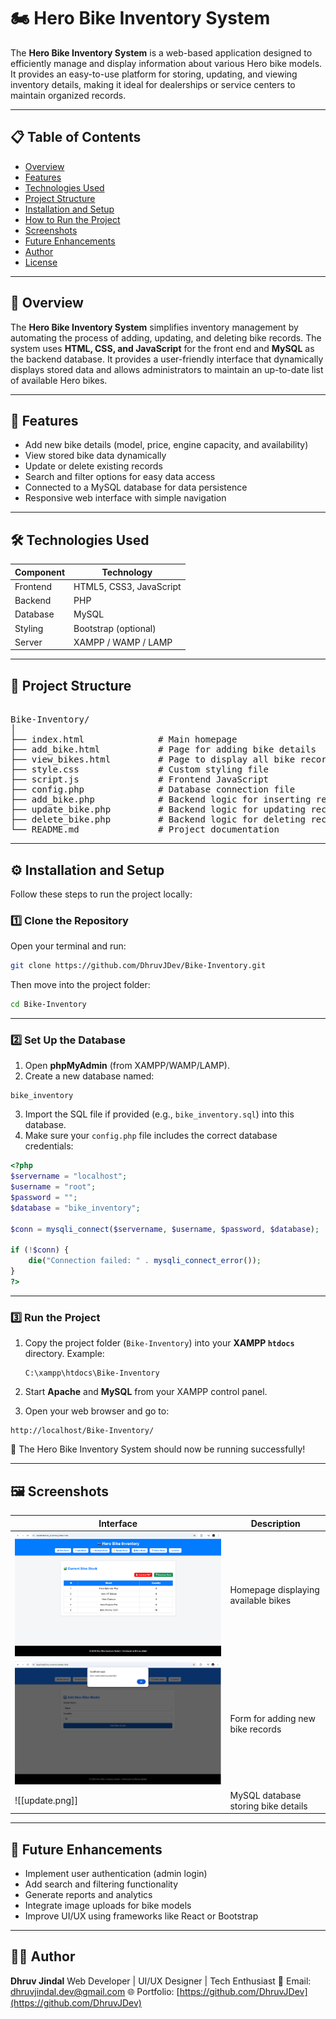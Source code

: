 # 🏍️ Hero Bike Inventory System

The **Hero Bike Inventory System** is a web-based application designed to efficiently manage and display information about various Hero bike models. It provides an easy-to-use platform for storing, updating, and viewing inventory details, making it ideal for dealerships or service centers to maintain organized records.

---

## 📋 Table of Contents

- [Overview](#overview)
- [Features](#features)
- [Technologies Used](#technologies-used)
- [Project Structure](#project-structure)
- [Installation and Setup](#installation-and-setup)
- [How to Run the Project](#how-to-run-the-project)
- [Screenshots](#screenshots)
- [Future Enhancements](#future-enhancements)
- [Author](#author)
- [License](#license)

---

## 🧩 Overview

The **Hero Bike Inventory System** simplifies inventory management by automating the process of adding, updating, and deleting bike records. The system uses **HTML, CSS, and JavaScript** for the front end and **MySQL** as the backend database. It provides a user-friendly interface that dynamically displays stored data and allows administrators to maintain an up-to-date list of available Hero bikes.

---
## 🚀 Features

- Add new bike details (model, price, engine capacity, and availability)
- View stored bike data dynamically
- Update or delete existing records
- Search and filter options for easy data access
- Connected to a MySQL database for data persistence
- Responsive web interface with simple navigation

---
## 🛠️ Technologies Used

| Component | Technology              |
| --------- | ----------------------- |
| Frontend  | HTML5, CSS3, JavaScript |
| Backend   | PHP                     |
| Database  | MySQL                   |
| Styling   | Bootstrap (optional)    |
| Server    | XAMPP / WAMP / LAMP     |

---
## 📂 Project Structure


<pre>

Bike-Inventory/
│
├── index.html              # Main homepage
├── add_bike.html           # Page for adding bike details
├── view_bikes.html         # Page to display all bike records
├── style.css               # Custom styling file
├── script.js               # Frontend JavaScript
├── config.php              # Database connection file
├── add_bike.php            # Backend logic for inserting records
├── update_bike.php         # Backend logic for updating records
├── delete_bike.php         # Backend logic for deleting records
└── README.md               # Project documentation
</pre>

---
## ⚙️ Installation and Setup

Follow these steps to run the project locally:

### 1️⃣ Clone the Repository

Open your terminal and run:

```bash
git clone https://github.com/DhruvJDev/Bike-Inventory.git
````

Then move into the project folder:

```bash
cd Bike-Inventory
```

---

### 2️⃣ Set Up the Database

1. Open **phpMyAdmin** (from XAMPP/WAMP/LAMP).
2. Create a new database named:

```
bike_inventory
```

3. Import the SQL file if provided (e.g., `bike_inventory.sql`) into this database.
4. Make sure your `config.php` file includes the correct database credentials:

```php
<?php
$servername = "localhost";
$username = "root";
$password = "";
$database = "bike_inventory";

$conn = mysqli_connect($servername, $username, $password, $database);

if (!$conn) {
    die("Connection failed: " . mysqli_connect_error());
}
?>
```

---

### 3️⃣ Run the Project

1. Copy the project folder (`Bike-Inventory`) into your **XAMPP `htdocs`** directory.
   Example:

   ```
   C:\xampp\htdocs\Bike-Inventory
   ```

2. Start **Apache** and **MySQL** from your XAMPP control panel.

3. Open your web browser and go to:

```
http://localhost/Bike-Inventory/
```

🎉 The Hero Bike Inventory System should now be running successfully!

---
## 🖼️ Screenshots

| Interface                    | Description                         |
| ---------------------------- | ----------------------------------- |
| ![Homepage](assets/home.png) | Homepage displaying available bikes |
| ![Add Form](assets/add.png)  | Form for adding new bike records    |
| ![[update.png]]              | MySQL database storing bike details |

---
## 🔮 Future Enhancements

* Implement user authentication (admin login)
* Add search and filtering functionality
* Generate reports and analytics
* Integrate image uploads for bike models
* Improve UI/UX using frameworks like React or Bootstrap

---
## 👨‍💻 Author

**Dhruv Jindal**
Web Developer | UI/UX Designer | Tech Enthusiast 
📧 Email: [dhruvjindal.dev@gmail.com](mailto:dhruvjindal.dev@gmail.com)
🌐 Portfolio: [https://github.com/DhruvJDev](https://github.com/DhruvJDev)
